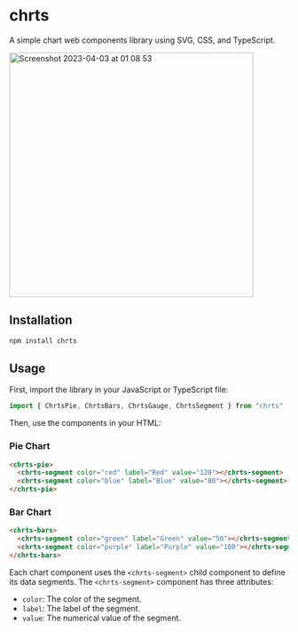 # chrts

A simple chart web components library using SVG, CSS, and TypeScript.

<img width="440" alt="Screenshot 2023-04-03 at 01 08 53" src="https://user-images.githubusercontent.com/1680157/229409359-cf9dc889-0a64-41b9-9f08-5fdc02b5b2b8.png">


## Installation

```bash
npm install chrts
```

## Usage

First, import the library in your JavaScript or TypeScript file:

```typescript
import { ChrtsPie, ChrtsBars, ChrtsGauge, ChrtsSegment } from "chrts"
```

Then, use the components in your HTML:

### Pie Chart

```html
<chrts-pie>
  <chrts-segment color="red" label="Red" value="120"></chrts-segment>
  <chrts-segment color="blue" label="Blue" value="80"></chrts-segment>
</chrts-pie>
```

### Bar Chart

```html
<chrts-bars>
  <chrts-segment color="green" label="Green" value="50"></chrts-segment>
  <chrts-segment color="purple" label="Purple" value="100"></chrts-segment>
</chrts-bars>
```

Each chart component uses the `<chrts-segment>` child component to define its data segments. The `<chrts-segment>` component has three attributes:

- `color`: The color of the segment.
- `label`: The label of the segment.
- `value`: The numerical value of the segment.
